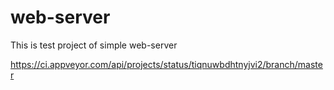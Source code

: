 # web-server
This is test project of simple web-server

https://ci.appveyor.com/api/projects/status/tiqnuwbdhtnyjvi2/branch/master
